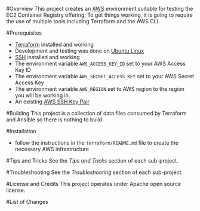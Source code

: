 #Overview
This project creates an [AWS](http://aws.amazon.com/) environment suitable for testing 
the EC2 Container Registry offering.  To get things working, it is going to require 
the use of multiple tools including Terraform and the AWS CLI.

#Prerequisites

* [Terraform](https://terraform.io/) installed and working
* Development and testing was done on [Ubuntu Linux](http://www.ubuntu.com/)
* [SSH](http://www.openssh.com/) installed and working
* The environment variable `AWS_ACCESS_KEY_ID` set to your AWS Access Key ID 
* The environment variable `AWS_SECRET_ACCESS_KEY` set to your AWS Secret Access Key
* The environment variable `AWS_REGION` set to AWS region to the region you will be working in. 
* An existing [AWS SSH Key Pair](http://docs.aws.amazon.com/AWSEC2/latest/UserGuide/ec2-key-pairs.html)

#Building
This project is a collection of data files consumed by Terraform and Ansible so there is nothing to build. 

#Installation
* follow the instructions in the `terraform/README.md` file to create the necessary AWS infrastructure
  
#Tips and Tricks
See the *Tips and Tricks* section of each sub-project. 

#Troubleshooting
See the *Troubleshooting* section of each sub-project. 

#License and Credits
This project operates under Apache open source license.

#List of Changes
